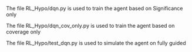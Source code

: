 The file RL_Hypo/dqn.py is used to train the agent based on Significance only

The file RL_Hypo/dqn_cov_only.py is used to train the agent based on coverage only

The file RL_Hypo/test_dqn.py is used to simulate the agent on fully guided
